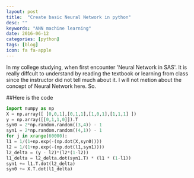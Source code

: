 ```yaml
---
layout: post
title:  "Create basic Neural Network in python"
desc: ""
keywords: "ANN machine learning"
date: 2016-06-12
categories: [python]
tags: [blog]
icon: fa fa-apple
---
```


In my college studying, when first encounter 'Neural Network in SAS'. It is really diffcult to understand by reading the textbook or learning from class since the instructor did not tell much about it. I will not metion about the concept of Neural Network here. So.

##Here is the code

```python
import numpy as np
X = np.array([ [0,0,1],[0,1,1],[1,0,1],[1,1,1] ])
y = np.array([[0,1,1,0]]).T
syn0 = 2*np.random.random((3,4)) - 1
syn1 = 2*np.random.random((4,1)) - 1
for j in xrange(60000):
l1 = 1/(1+np.exp(-(np.dot(X,syn0))))
l2 = 1/(1+np.exp(-(np.dot(l1,syn1))))
l2_delta = (y - l2)*(l2*(1-l2))
l1_delta = l2_delta.dot(syn1.T) * (l1 * (1-l1))
syn1 += l1.T.dot(l2_delta)
syn0 += X.T.dot(l1_delta)
```